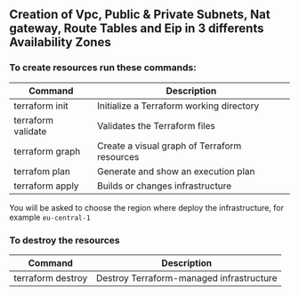 ## Creation of Vpc, Public & Private Subnets, Nat gateway, Route Tables and Eip in 3 differents Availability Zones

### To create resources run these commands:

| Command  			 | Description 									|
|--------------------|----------------------------------------------|
| terraform init 	 | Initialize a Terraform working directory		|
| terraform validate | Validates the Terraform files 				|
| terraform graph 	 | Create a visual graph of Terraform resources |
| terrafom plan		 | Generate and show an execution plan 			|
| terraform apply 	 | Builds or changes infrastructure 			|
	
You will be asked to choose the region where deploy the infrastructure, for example ``eu-central-1``

### To destroy the resources

| Command 			| Description							   |
|-------------------|------------------------------------------|
| terraform destroy | Destroy Terraform-managed infrastructure |